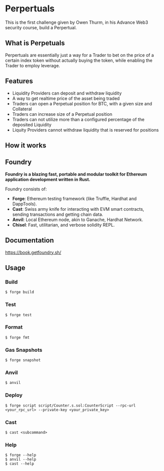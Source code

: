 # Perpertuals

This is the first challenge given by Owen Thurm, in his Advance Web3 security course, build a Perpertual.

## What is Perpetuals

Perpertuals are essentially just a way for a Trader to bet on the price of a certain index token without actually buying the token, while enabling the Trader to employ leverage.

## Features

- Liquidity Providers can deposit and withdraw liquidity
- A way to get realtime price of the asset being traded
- Traders can open a Perpetual position for BTC, with a given size and Collateral
- Traders can increase size of a Perpetual position
- Traders can not utilize more than a configured percentage of the deposited Liquidity
- Liquity Providers cannot withdraw liquidity that is reserved for positions

## How it works

## Foundry

**Foundry is a blazing fast, portable and modular toolkit for Ethereum application development written in Rust.**

Foundry consists of:

-   **Forge**: Ethereum testing framework (like Truffle, Hardhat and DappTools).
-   **Cast**: Swiss army knife for interacting with EVM smart contracts, sending transactions and getting chain data.
-   **Anvil**: Local Ethereum node, akin to Ganache, Hardhat Network.
-   **Chisel**: Fast, utilitarian, and verbose solidity REPL.

## Documentation

https://book.getfoundry.sh/

## Usage

### Build

```shell
$ forge build
```

### Test

```shell
$ forge test
```

### Format

```shell
$ forge fmt
```

### Gas Snapshots

```shell
$ forge snapshot
```

### Anvil

```shell
$ anvil
```

### Deploy

```shell
$ forge script script/Counter.s.sol:CounterScript --rpc-url <your_rpc_url> --private-key <your_private_key>
```

### Cast

```shell
$ cast <subcommand>
```

### Help

```shell
$ forge --help
$ anvil --help
$ cast --help
```
